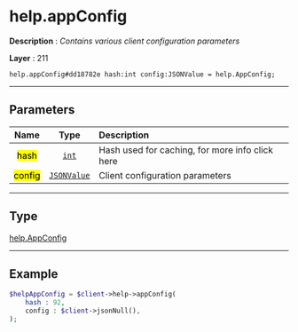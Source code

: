 # help.appConfig

**Description** : *Contains various client configuration parameters*

**Layer** : 211

```tl
help.appConfig#dd18782e hash:int config:JSONValue = help.AppConfig;
```

---

## Parameters

| Name | Type | Description |
| :---: | :---: | :--- |
| <mark>hash</mark> | [`int`](type/int) | Hash used for caching, for more info click here |
| <mark>config</mark> | [`JSONValue`](type/JSONValue) | Client configuration parameters |

---

## Type

[help.AppConfig](type/help.AppConfig)

---

## Example

```php
$helpAppConfig = $client->help->appConfig(
	hash : 92,
	config : $client->jsonNull(),
);
```